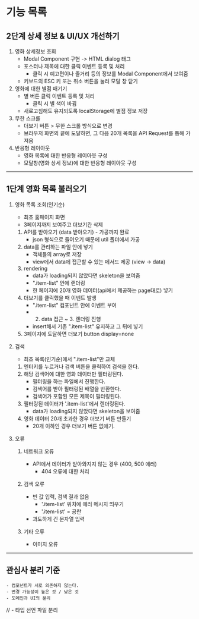 # 기능 목록

## 2단계 상세 정보 & UI/UX 개선하기

1. 영화 상세정보 조회
   - Modal Component 구현 -> HTML dialog 태그
   - 포스터나 제목에 대한 클릭 이벤트 등록 및 처리
     - 클릭 시 예고편이나 줄거리 등의 정보를 Modal Component에서 보여줌
   - 키보드의 ESC 키 또는 취소 버튼을 눌러 모달 창 닫기
2. 영화에 대한 별점 매기기
   - 별 버튼 클릭 이벤트 등록 및 처리
     - 클릭 시 별 색이 바뀜
   - 새로고침해도 유지되도록 localStorage에 별점 정보 저장
3. 무한 스크롤
   - 더보기 버튼 > 무한 스크롤 방식으로 변경
   - 브라우저 화면의 끝에 도달하면, 그 다음 20개 목록을 API Request를 통해 가져옴
4. 반응형 레이아웃
   - 영화 목록에 대한 반응형 레이아웃 구성
   - 모달창(영화 상세 정보)에 대한 반응형 레이아웃 구성

---

## 1단계 영화 목록 불러오기

1. 영화 목록 조회(인기순)
   - 최초 홈페이지 화면
   - 3페이지까지 보여주고 더보기칸 삭제
   1. API를 받아오기 (data 받아오기) - 가공까지 완료
      - json 형식으로 들어오기 때문에 util 폴더에서 가공
   2. data를 관리하는 파일 안에 넣기
      - 객체들의 array로 저장
      - view에서 data에 접근할 수 있는 메서드 제공 (view -> data)
   3. rendering
      - data가 loading되지 않았다면 skeleton을 보여줌
      - ".item-list" 안에 랜더링
      - 한 페이지에 20개 영화 데이터(api에서 제공하는 page대로) 넣기
   4. 더보기를 클릭했을 때 이벤트 발생
      - ".item-list" 컴포넌트 안에 이벤트 부여
      - 2. data 접근 ~ 3. 렌더링 진행
      - insert해서 기존 ".item-list" 유지하고 그 뒤에 넣기
   5. 3페이지에 도달하면 더보기 button display=none
2. 검색

   - 최초 목록(인기순)에서 ".item-list"만 교체

   1. 엔터키를 누르거나 검색 버튼을 클릭하여 검색을 한다.
   2. 해당 검색어에 대한 영화 데이터만 필터링된다.
      - 필터링을 하는 파일에서 진행한다.
      - 검색어를 받아 필터링된 배열을 반환한다.
      - 검색어가 포함된 모든 제목이 필터링된다.
   3. 필터링된 데이터가 '.item-list'에서 렌더링된다.
      - data가 loading되지 않았다면 skeleton을 보여줌
   4. 영화 데이터 20개 초과한 경우 더보기 버튼 만들기
      - 20개 이하인 경우 더보기 버튼 없애기.

3. 오류

   1. 네트워크 오류

      - API에서 데이터가 받아와지지 않는 경우 (400, 500 에러)
        - 404 오류에 대한 처리

   2. 검색 오류

      - 빈 값 입력, 검색 결과 없음
        - '.item-list' 위치에 에러 메시지 띄우기
        - '.item-list' = 공란
      - 과도하게 긴 문자열 입력

   3. 기타 오류
      - 이미지 오류

---

## 관심사 분리 기준

    - 컴포넌트가 서로 의존하지 않는다.
    - 변경 가능성이 높은 것 / 낮은 것
    - 도메인과 UI의 분리

// - 타입 선언 파일 분리
